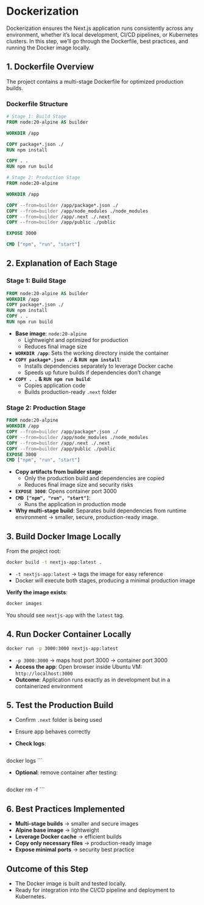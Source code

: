 # Dockerization

Dockerization ensures the Next.js application runs consistently across any environment, whether it’s local development, CI/CD pipelines, or Kubernetes clusters. In this step, we’ll go through the Dockerfile, best practices, and running the Docker image locally.

## 1. Dockerfile Overview

The project contains a multi-stage Dockerfile for optimized production builds.

### Dockerfile Structure

```dockerfile
# Stage 1: Build Stage
FROM node:20-alpine AS builder

WORKDIR /app

COPY package*.json ./
RUN npm install

COPY . .
RUN npm run build

# Stage 2: Production Stage
FROM node:20-alpine

WORKDIR /app

COPY --from=builder /app/package*.json ./
COPY --from=builder /app/node_modules ./node_modules
COPY --from=builder /app/.next ./.next
COPY --from=builder /app/public ./public

EXPOSE 3000

CMD ["npm", "run", "start"]
```

## 2. Explanation of Each Stage

### Stage 1: Build Stage

```dockerfile
FROM node:20-alpine AS builder
WORKDIR /app
COPY package*.json ./
RUN npm install
COPY . .
RUN npm run build
```

*   **Base image**: `node:20-alpine`
    *   Lightweight and optimized for production
    *   Reduces final image size
*   **`WORKDIR /app`**: Sets the working directory inside the container
*   **`COPY package*.json ./` & `RUN npm install`**:
    *   Installs dependencies separately to leverage Docker cache
    *   Speeds up future builds if dependencies don’t change
*   **`COPY . .` & `RUN npm run build`**:
    *   Copies application code
    *   Builds production-ready `.next` folder

### Stage 2: Production Stage

```dockerfile
FROM node:20-alpine
WORKDIR /app
COPY --from=builder /app/package*.json ./
COPY --from=builder /app/node_modules ./node_modules
COPY --from=builder /app/.next ./.next
COPY --from=builder /app/public ./public
EXPOSE 3000
CMD ["npm", "run", "start"]
```

*   **Copy artifacts from builder stage**:
    *   Only the production build and dependencies are copied
    *   Reduces final image size and security risks
*   **`EXPOSE 3000`**: Opens container port 3000
*   **`CMD ["npm", "run", "start"]`**:
    *   Runs the application in production mode
*   **Why multi-stage build**: Separates build dependencies from runtime environment → smaller, secure, production-ready image.

## 3. Build Docker Image Locally

From the project root:

```bash
docker build -t nextjs-app:latest .
```

*   `-t nextjs-app:latest` → tags the image for easy reference
*   Docker will execute both stages, producing a minimal production image

**Verify the image exists**:

```bash
docker images
```

You should see `nextjs-app` with the `latest` tag.

## 4. Run Docker Container Locally

```bash
docker run -p 3000:3000 nextjs-app:latest
```

*   `-p 3000:3000` → maps host port 3000 → container port 3000
*   **Access the app**: Open browser inside Ubuntu VM: `http://localhost:3000`
*   **Outcome**: Application runs exactly as in development but in a containerized environment

## 5. Test the Production Build

*   Confirm `.next` folder is being used
*   Ensure app behaves correctly
*   **Check logs**:

    ```bash
docker logs <container-id>
    ```

*   **Optional**: remove container after testing:

    ```bash
docker rm -f <container-id>
    ```

## 6. Best Practices Implemented

*   **Multi-stage builds** → smaller and secure images
*   **Alpine base image** → lightweight
*   **Leverage Docker cache** → efficient builds
*   **Copy only necessary files** → production-ready image
*   **Expose minimal ports** → security best practice

## Outcome of this Step

*   The Docker image is built and tested locally.
*   Ready for integration into the CI/CD pipeline and deployment to Kubernetes.

